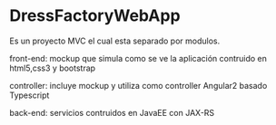 # DressFactoryWebApp

Es un proyecto MVC el cual esta separado por modulos.

front-end: mockup que simula como se ve la aplicación contruido en html5,css3 y bootstrap

controller: incluye mockup y utiliza como controller Angular2 basado Typescript

back-end: servicios contruidos en JavaEE con JAX-RS